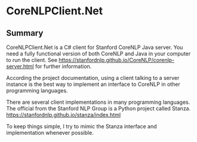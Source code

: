 # CoreNLPClient.Net

## Summary

CoreNLPClient.Net is a C# client for Stanford CoreNLP Java server. You need a fully functional version of both CoreNLP and Java in your computer to run the client. See https://stanfordnlp.github.io/CoreNLP/corenlp-server.html for further information.

According the project documentation, using a client talking to a server instance is the best way to implement an interface to CoreNLP in other programming languages.

There are several client implementations in many programming languages. The official from the Stanford NLP Group is a Python project called Stanza. https://stanfordnlp.github.io/stanza/index.html

To keep things simple, I try to mimic the Stanza interface and implementation whenever possible.
